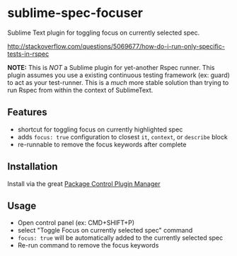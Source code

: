 sublime-spec-focuser
====================

Sublime Text plugin for toggling focus on currently selected spec.

http://stackoverflow.com/questions/5069677/how-do-i-run-only-specific-tests-in-rspec

**NOTE:** This is *NOT* a Sublime plugin for yet-another Rspec runner.
This plugin assumes you use a existing continuous testing framework
(ex: guard) to act as your test-runner.  This is a *much* more stable
solution than trying to run Rspec from within the context of SublimeText.

## Features
* shortcut for toggling focus on currently highlighted spec
* adds `focus: true` configuration to closest `it`, `context`, or `describe` block
* re-runnable to remove the focus keywords after complete

## Installation

Install via the great [Package Control Plugin Manager](https://sublime.wbond.net/)

## Usage
* Open control panel (ex: CMD+SHIFT+P)
* select "Toggle Focus on currently selected spec" command
* `focus: true` will be automatically added to the currently selected spec
* Re-run command to remove the focus keywords

